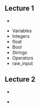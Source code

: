 ## Lecture 1
- 
* Variables
* Integers
* float
* Bool
* Strings
* Operators
* raw_input

## Lecture 2
- 
*